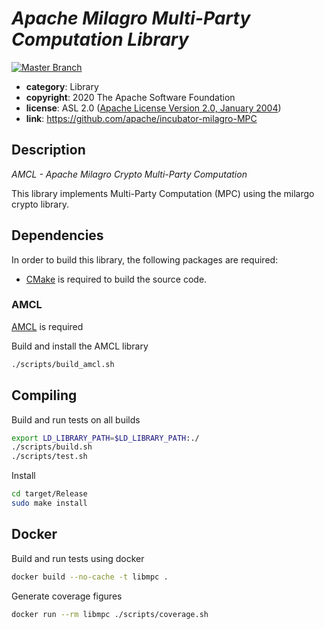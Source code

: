 <!--
    Licensed to the Apache Software Foundation (ASF) under one
    or more contributor license agreements.  See the NOTICE file
    distributed with this work for additional information
    regarding copyright ownership.  The ASF licenses this file
    to you under the Apache License, Version 2.0 (the
    "License"); you may not use this file except in compliance
    with the License.  You may obtain a copy of the License at

    http://www.apache.org/licenses/LICENSE-2.0

    Unless required by applicable law or agreed to in writing,
    software distributed under the License is distributed on an
    "AS IS" BASIS, WITHOUT WARRANTIES OR CONDITIONS OF ANY
    KIND, either express or implied.  See the License for the
    specific language governing permissions and limitations
    under the License.
-->

# *Apache Milagro Multi-Party Computation Library*

[![Master Branch](https://img.shields.io/badge/-master:-gray.svg)](https://github.com/apache/incubator-milagro-MPC/tree/master)

* **category**:    Library
* **copyright**:   2020 The Apache Software Foundation
* **license**:     ASL 2.0 ([Apache License Version 2.0, January 2004](http://www.apache.org/licenses/LICENSE-2.0))
* **link**:        https://github.com/apache/incubator-milagro-MPC

## Description

*AMCL - Apache Milagro Crypto Multi-Party Computation*

This library implements Multi-Party Computation (MPC) using the milargo crypto library.

## Dependencies

In order to build this library, the following packages are required:

* [CMake](https://cmake.org/) is required to build the source code.

### AMCL

[AMCL](https://github.com/apache/incubator-milagro-crypto-c) is required

Build and install the AMCL library

```sh
./scripts/build_amcl.sh
```

## Compiling

Build and run tests on all builds

```sh
export LD_LIBRARY_PATH=$LD_LIBRARY_PATH:./
./scripts/build.sh
./scripts/test.sh
```

Install

```sh
cd target/Release
sudo make install
```

## Docker

Build and run tests using docker

```sh
docker build --no-cache -t libmpc .
```

Generate coverage figures

```sh
docker run --rm libmpc ./scripts/coverage.sh
```